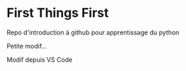 # First Things First

Repo d'introduction à github pour apprentissage du python

Petite modif...

Modif depuis VS Code